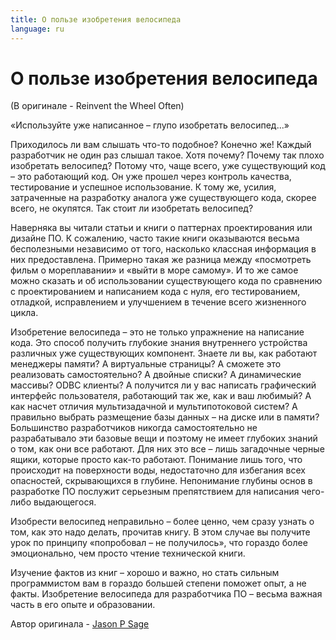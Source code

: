 ```yaml
---
title: О пользе изобретения велосипеда
language: ru
---
```


# О пользе изобретения велосипеда
(В оригинале - Reinvent the Wheel Often)

«Используйте уже написанное – глупо изобретать велосипед...»

Приходилось ли вам слышать что-то подобное? Конечно же! Каждый разработчик не один раз слышал такое. Хотя почему? Почему так плохо изобретать велосипед? Потому что, чаще всего, уже существующий код – это работающий код. Он уже прошел через контроль качества, тестирование и успешное использование. К тому же, усилия, затраченные на разработку аналога уже существующего кода, скорее всего, не окупятся. Так стоит ли изобретать велосипед?

Наверняка вы читали статьи и книги о паттернах проектирования или дизайне ПО. К сожалению, часто такие книги оказываются весьма бесполезными независимо от того, насколько классная информация в них предоставлена. Примерно такая же разница между «посмотреть фильм о мореплавании» и «выйти в море самому». И то же самое можно сказать и об использовании существующего кода по сравнению с проектированием и написанием кода с нуля, его тестированием, отладкой, исправлением и улучшением в течение всего жизненного цикла.

Изобретение велосипеда – это не только упражнение на написание кода. Это способ получить глубокие знания внутреннего устройства различных уже существующих компонент. Знаете ли вы, как работают менеджеры памяти? А виртуальные страницы? А сможете это реализовать самостоятельно? А двойные списки? А динамические массивы? ODBC клиенты? А получится ли у вас написать графический интерфейс пользователя, работающий так же, как и ваш любимый? А как насчет отличия мультизадачной и мультипотоковой систем? А правильно выбрать размещение базы данных – на диске или в памяти? Большинство разработчиков никогда самостоятельно не разрабатывало эти базовые вещи и поэтому не имеет глубоких знаний о том, как они все работают. Для них это все – лишь загадочные черные ящики, которые просто как-то работают. Понимание лишь того, что происходит на поверхности воды, недостаточно для избегания всех опасностей, скрывающихся в глубине. Непонимание глубины основ в разработке ПО послужит серьезным препятствием для написания чего-либо выдающегося.

Изобрести велосипед неправильно – более ценно, чем сразу узнать о том, как это надо делать, прочитав книгу. В этом случае вы получите урок по принципу «попробовал – не получилось», что гораздо более эмоционально, чем просто чтение технической книги.

Изучение фактов из книг – хорошо и важно, но стать сильным программистом вам в гораздо большей степени поможет опыт, а не факты. Изобретение велосипеда для разработчика ПО – весьма важная часть в его опыте и образовании.

Автор оригинала - [Jason P Sage](http://programmer.97things.oreilly.com/wiki/index.php/Jason_P_Sage)